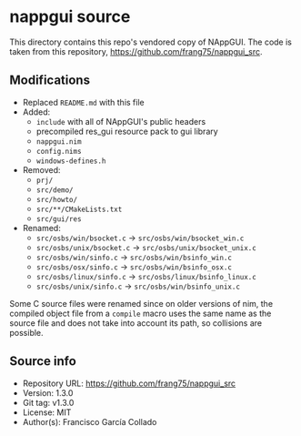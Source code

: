 
# nappgui source

This directory contains this repo's vendored copy of NAppGUI. The code is taken
from this repository, https://github.com/frang75/nappgui_src.

## Modifications

 - Replaced `README.md` with this file
 - Added: 
   - `include` with all of NAppGUI's public headers
   - precompiled res_gui resource pack to gui library
   - `nappgui.nim`
   - `config.nims`
   - `windows-defines.h`
 - Removed:
   - `prj/`
   - `src/demo/`
   - `src/howto/`
   - `src/**/CMakeLists.txt`
   - `src/gui/res`
 - Renamed:
   - `src/osbs/win/bsocket.c` -> `src/osbs/win/bsocket_win.c`
   - `src/osbs/unix/bsocket.c` -> `src/osbs/unix/bsocket_unix.c`
   - `src/osbs/win/sinfo.c` -> `src/osbs/win/bsinfo_win.c`
   - `src/osbs/osx/sinfo.c` -> `src/osbs/win/bsinfo_osx.c`
   - `src/osbs/linux/sinfo.c` -> `src/osbs/linux/bsinfo_linux.c`
   - `src/osbs/unix/sinfo.c` -> `src/osbs/win/bsinfo_unix.c`

Some C source files were renamed since on older versions of nim, the compiled
object file from a `compile` macro uses the same name as the source file and
does not take into account its path, so collisions are possible.

## Source info

- Repository URL: https://github.com/frang75/nappgui_src
- Version: 1.3.0
- Git tag: v1.3.0
- License: MIT
- Author(s): Francisco García Collado
